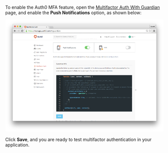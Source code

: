 To enable the Auth0 MFA feature, open the [Multifactor Auth With Guardian](${uiURL}/#/guardian) page, and enable the __Push Notifications__ option, as shown below:

![dashboard MFA with push notification enabled](/media/articles/mfa/guardian-push-enabled.png)

Click __Save__, and you are ready to test multifactor authentication in your application.

